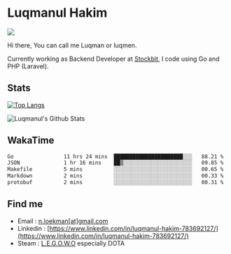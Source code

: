 
# Luqmanul Hakim

![](https://komarev.com/ghpvc/?username=luqman-v1)

Hi there, You can call me Luqman or luqmen.

Currently working as Backend Developer at [Stockbit](https://stockbit.com/), I code using Go and PHP (Laravel).
## Stats

[![Top Langs](https://github-readme-stats.vercel.app/api/top-langs/?username=luqman-v1&layout=compact)](https://github.com/anuraghazra/github-readme-stats)

![Luqmanul's Github Stats](https://github-readme-stats.vercel.app/api?username=luqman-v1&show_icons=true)


## WakaTime 

<!--START_SECTION:waka-->

```txt
Go                11 hrs 24 mins  ██████████████████████░░░   88.21 %
JSON              1 hr 16 mins    ██▒░░░░░░░░░░░░░░░░░░░░░░   09.85 %
Makefile          5 mins          ░░░░░░░░░░░░░░░░░░░░░░░░░   00.65 %
Markdown          2 mins          ░░░░░░░░░░░░░░░░░░░░░░░░░   00.33 %
protobuf          2 mins          ░░░░░░░░░░░░░░░░░░░░░░░░░   00.31 %
```

<!--END_SECTION:waka-->


## Find me 

- Email : [n.loekman[at]gmail.com](mailto:n.loekman@gmail.com)
- Linkedin : [https://www.linkedin.com/in/luqmanul-hakim-783692127/](https://www.linkedin.com/in/luqmanul-hakim-783692127/)
- Steam : [L.E.G.O.W.O](https://steamcommunity.com/id/fuukmans) especially DOTA


